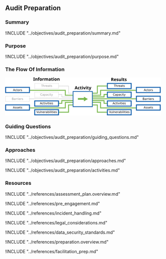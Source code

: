 ## Audit Preparation

### Summary

!INCLUDE "../objectives/audit_preparation/summary.md"

### Purpose

!INCLUDE "../objectives/audit_preparation/purpose.md"

### The Flow Of Information

![Audit Preparation Information Flow](content/images/info_flows/audit_preparation.svg)

### Guiding Questions

!INCLUDE "../objectives/audit_preparation/guiding_questions.md"

### Approaches

!INCLUDE "../objectives/audit_preparation/approaches.md"

!INCLUDE "../objectives/audit_preparation/activities.md"

### Resources

!INCLUDE "../references/assessment_plan.overview.md"

!INCLUDE "../references/pre_engagement.md"

!INCLUDE "../references/incident_handling.md"

!INCLUDE "../references/legal_considerations.md"

!INCLUDE "../references/data_security_standards.md"

!INCLUDE "../references/preparation.overview.md"

!INCLUDE "../references/facilitation_prep.md"
